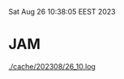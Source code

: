 Sat Aug 26 10:38:05 EEST 2023
# JAM
<a href='./cache/202308/26_10.log'>./cache/202308/26_10.log</a>
